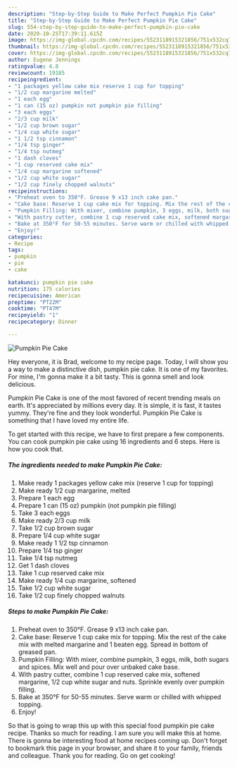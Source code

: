 ```yaml
---
description: "Step-by-Step Guide to Make Perfect Pumpkin Pie Cake"
title: "Step-by-Step Guide to Make Perfect Pumpkin Pie Cake"
slug: 554-step-by-step-guide-to-make-perfect-pumpkin-pie-cake
date: 2020-10-25T17:39:11.615Z
image: https://img-global.cpcdn.com/recipes/5523118915321856/751x532cq70/pumpkin-pie-cake-recipe-main-photo.jpg
thumbnail: https://img-global.cpcdn.com/recipes/5523118915321856/751x532cq70/pumpkin-pie-cake-recipe-main-photo.jpg
cover: https://img-global.cpcdn.com/recipes/5523118915321856/751x532cq70/pumpkin-pie-cake-recipe-main-photo.jpg
author: Eugene Jennings
ratingvalue: 4.8
reviewcount: 19185
recipeingredient:
- "1 packages yellow cake mix reserve 1 cup for topping"
- "1/2 cup margarine melted"
- "1 each egg"
- "1 can (15 oz) pumpkin not pumpkin pie filling"
- "3 each eggs"
- "2/3 cup milk"
- "1/2 cup brown sugar"
- "1/4 cup white sugar"
- "1 1/2 tsp cinnamon"
- "1/4 tsp ginger"
- "1/4 tsp nutmeg"
- "1 dash cloves"
- "1 cup reserved cake mix"
- "1/4 cup margarine softened"
- "1/2 cup white sugar"
- "1/2 cup finely chopped walnuts"
recipeinstructions:
- "Preheat oven to 350°F. Grease 9 x13 inch cake pan."
- "Cake base: Reserve 1 cup cake mix for topping. Mix the rest of the cake mix with melted margarine and 1 beaten egg. Spread in bottom of greased pan."
- "Pumpkin Filling: With mixer, combine pumpkin, 3 eggs, milk, both sugars and spices. Mix well and pour over unbaked cake base."
- "With pastry cutter, combine 1 cup reserved cake mix, softened margarine, 1/2 cup white sugar and nuts. Sprinkle evenly over pumpkin filling."
- "Bake at 350°F for 50-55 minutes. Serve warm or chilled with whipped topping."
- "Enjoy!"
categories:
- Recipe
tags:
- pumpkin
- pie
- cake

katakunci: pumpkin pie cake 
nutrition: 175 calories
recipecuisine: American
preptime: "PT22M"
cooktime: "PT47M"
recipeyield: "1"
recipecategory: Dinner

---
```



![Pumpkin Pie Cake](https://img-global.cpcdn.com/recipes/5523118915321856/751x532cq70/pumpkin-pie-cake-recipe-main-photo.jpg)

Hey everyone, it is Brad, welcome to my recipe page. Today, I will show you a way to make a distinctive dish, pumpkin pie cake. It is one of my favorites. For mine, I'm gonna make it a bit tasty. This is gonna smell and look delicious.

Pumpkin Pie Cake is one of the most favored of recent trending meals on earth. It's appreciated by millions every day. It is simple, it is fast, it tastes yummy. They're fine and they look wonderful. Pumpkin Pie Cake is something that I have loved my entire life.




To get started with this recipe, we have to first prepare a few components. You can cook pumpkin pie cake using 16 ingredients and 6 steps. Here is how you cook that.

<!--inarticleads1-->

##### The ingredients needed to make Pumpkin Pie Cake:

1. Make ready 1 packages yellow cake mix (reserve 1 cup for topping)
1. Make ready 1/2 cup margarine, melted
1. Prepare 1 each egg
1. Prepare 1 can (15 oz) pumpkin (not pumpkin pie filling)
1. Take 3 each eggs
1. Make ready 2/3 cup milk
1. Take 1/2 cup brown sugar
1. Prepare 1/4 cup white sugar
1. Make ready 1 1/2 tsp cinnamon
1. Prepare 1/4 tsp ginger
1. Take 1/4 tsp nutmeg
1. Get 1 dash cloves
1. Take 1 cup reserved cake mix
1. Make ready 1/4 cup margarine, softened
1. Take 1/2 cup white sugar
1. Take 1/2 cup finely chopped walnuts




<!--inarticleads2-->

##### Steps to make Pumpkin Pie Cake:

1. Preheat oven to 350°F. Grease 9 x13 inch cake pan.
1. Cake base: Reserve 1 cup cake mix for topping. Mix the rest of the cake mix with melted margarine and 1 beaten egg. Spread in bottom of greased pan.
1. Pumpkin Filling: With mixer, combine pumpkin, 3 eggs, milk, both sugars and spices. Mix well and pour over unbaked cake base.
1. With pastry cutter, combine 1 cup reserved cake mix, softened margarine, 1/2 cup white sugar and nuts. Sprinkle evenly over pumpkin filling.
1. Bake at 350°F for 50-55 minutes. Serve warm or chilled with whipped topping.
1. Enjoy!




So that is going to wrap this up with this special food pumpkin pie cake recipe. Thanks so much for reading. I am sure you will make this at home. There is gonna be interesting food at home recipes coming up. Don't forget to bookmark this page in your browser, and share it to your family, friends and colleague. Thank you for reading. Go on get cooking!
